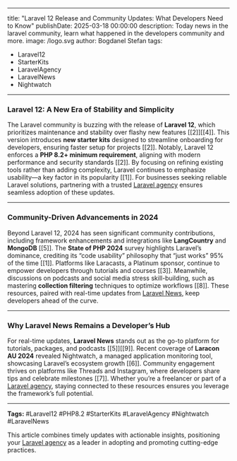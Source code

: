
---
title: "Laravel 12 Release and Community Updates: What Developers Need to Know"
publishDate: 2025-03-18 00:00:00
description: Today news in the laravel community, learn what happened in the developers community and more.
image: /logo.svg
author: Bogdanel Stefan
tags:
  - Laravel12
  - StarterKits
  - LaravelAgency
  - LaravelNews
  - Nightwatch
---


### **Laravel 12: A New Era of Stability and Simplicity**  
The Laravel community is buzzing with the release of **Laravel 12**, which prioritizes maintenance and stability over flashy new features [[2]][[4]]. This version introduces **new starter kits** designed to streamline onboarding for developers, ensuring faster setup for projects [[2]]. Notably, Laravel 12 enforces a **PHP 8.2+ minimum requirement**, aligning with modern performance and security standards [[2]]. By focusing on refining existing tools rather than adding complexity, Laravel continues to emphasize usability—a key factor in its popularity [[1]]. For businesses seeking reliable Laravel solutions, partnering with a trusted [Laravel agency](https://laravelcompany.com) ensures seamless adoption of these updates.  

---

### **Community-Driven Advancements in 2024**  
Beyond Laravel 12, 2024 has seen significant community contributions, including framework enhancements and integrations like **LangCountry** and **MongoDB** [[5]]. The **State of PHP 2024** survey highlights Laravel’s dominance, crediting its “code usability” philosophy that “just works” 95% of the time [[1]]. Platforms like Laracasts, a Platinum sponsor, continue to empower developers through tutorials and courses [[3]]. Meanwhile, discussions on podcasts and social media stress skill-building, such as mastering **collection filtering** techniques to optimize workflows [[8]]. These resources, paired with real-time updates from [Laravel News](https://laravel.com/news), keep developers ahead of the curve.  

---

### **Why Laravel News Remains a Developer’s Hub**  
For real-time updates, **Laravel News** stands out as the go-to platform for tutorials, packages, and podcasts [[5]][[9]]. Recent coverage of **Laracon AU 2024** revealed Nightwatch, a managed application monitoring tool, showcasing Laravel’s ecosystem growth [[6]]. Community engagement thrives on platforms like Threads and Instagram, where developers share tips and celebrate milestones [[7]]. Whether you’re a freelancer or part of a [Laravel agency](https://laravelcompany.com), staying connected to these resources ensures you leverage the framework’s full potential.  

---

**Tags:** #Laravel12 #PHP8.2 #StarterKits #LaravelAgency #Nightwatch #LaravelNews  

This article combines timely updates with actionable insights, positioning your [Laravel agency](https://laravelcompany.com) as a leader in adopting and promoting cutting-edge practices.
